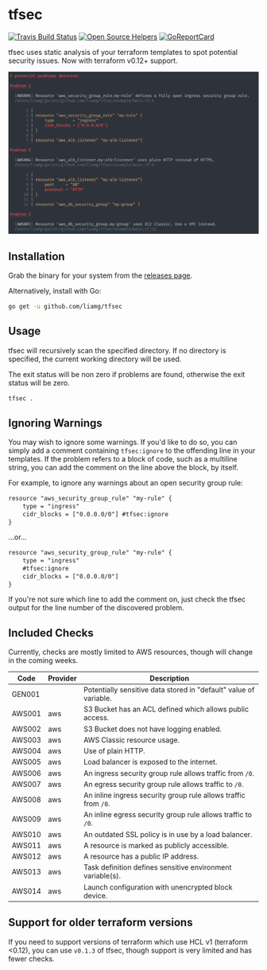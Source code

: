 # tfsec

[![Travis Build Status](https://travis-ci.org/liamg/tfsec.svg?branch=master)](https://travis-ci.org/liamg/tfsec)
[![Open Source Helpers](https://www.codetriage.com/liamg/tfsec/badges/users.svg)](https://www.codetriage.com/liamg/tfsec)
[![GoReportCard](https://goreportcard.com/badge/github.com/liamg/tfsec)](https://goreportcard.com/report/github.com/liamg/tfsec)

tfsec uses static analysis of your terraform templates to spot potential security issues. Now with terraform v0.12+ support.

![](example.png)

## Installation

Grab the binary for your system from the [releases page](https://github.com/liamg/tfsec/releases).

Alternatively, install with Go:

```bash
go get -u github.com/liamg/tfsec
```

## Usage

tfsec will recursively scan the specified directory. If no directory is specified, the current working directory will be used.

The exit status will be non zero if problems are found, otherwise the exit status will be zero.

```bash
tfsec .
```

## Ignoring Warnings

You may wish to ignore some warnings. If you'd like to do so, you can simply add a comment containing `tfsec:ignore` to the offending line in your templates. If the problem refers to a block of code, such as a multiline string, you can add the comment on the line above the block, by itself.

For example, to ignore any warnings about an open security group rule:

```hcl
resource "aws_security_group_rule" "my-rule" {
    type = "ingress"
    cidr_blocks = ["0.0.0.0/0"] #tfsec:ignore
}
```

...or...

```hcl
resource "aws_security_group_rule" "my-rule" {
    type = "ingress"
    #tfsec:ignore
    cidr_blocks = ["0.0.0.0/0"] 
}
```

If you're not sure which line to add the comment on, just check the tfsec output for the line number of the discovered problem.

## Included Checks

Currently, checks are mostly limited to AWS resources, though will change in the coming weeks.

| Code    | Provider | Description |
|---------|----------|-------------|
| GEN001  |          | Potentially sensitive data stored in "default" value of variable.
| AWS001  | aws      | S3 Bucket has an ACL defined which allows public access.
| AWS002  | aws      | S3 Bucket does not have logging enabled.
| AWS003  | aws      | AWS Classic resource usage.
| AWS004  | aws      | Use of plain HTTP.
| AWS005  | aws      | Load balancer is exposed to the internet.
| AWS006  | aws      | An ingress security group rule allows traffic from `/0`.
| AWS007  | aws      | An egress security group rule allows traffic to `/0`.
| AWS008  | aws      | An inline ingress security group rule allows traffic from `/0`.
| AWS009  | aws      | An inline egress security group rule allows traffic to `/0`.
| AWS010  | aws      | An outdated SSL policy is in use by a load balancer.
| AWS011  | aws      | A resource is marked as publicly accessible.
| AWS012  | aws      | A resource has a public IP address.
| AWS013  | aws      | Task definition defines sensitive environment variable(s).
| AWS014  | aws      | Launch configuration with unencrypted block device.

## Support for older terraform versions

If you need to support versions of terraform which use HCL v1 (terraform <0.12), you can use `v0.1.3` of tfsec, though support is very limited and has fewer checks.
